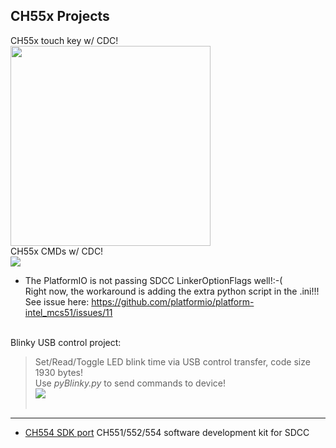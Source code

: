 CH55x Projects
--------

   CH55x touch key w/ CDC! <br>
<img src="https://github.com/jmysu/mBusSTM32USB/blob/main/pic/CH554Touch.jpg" height=320 > 
   <br>
   CH55x CMDs w/ CDC! <br>
<img src="https://github.com/jmysu/mBusSTM32USB/blob/main/pic/CH554CMDs0706.jpg"> <br>
   - The PlatformIO is not passing SDCC LinkerOptionFlags well!:-( <br>
     Right now, the workaround is adding the extra python script in the .ini!!! <br>
     See issue here: https://github.com/platformio/platform-intel_mcs51/issues/11 <br>
     <br>

Blinky USB control project: <br>
> Set/Read/Toggle LED blink time via USB control transfer, code size 1930 bytes! <br>
  Use _pyBlinky.py_ to send commands to device! <br>
  <img src="https://github.com/jmysu/mBusSTM32USB/blob/main/pic/BlinkyUSBcapture.jpg"> <br>
     <br>

   
---
- [CH554 SDK port](https://github.com/Blinkinlabs/ch554_sdcc) CH551/552/554 software development kit for SDCC<br>
